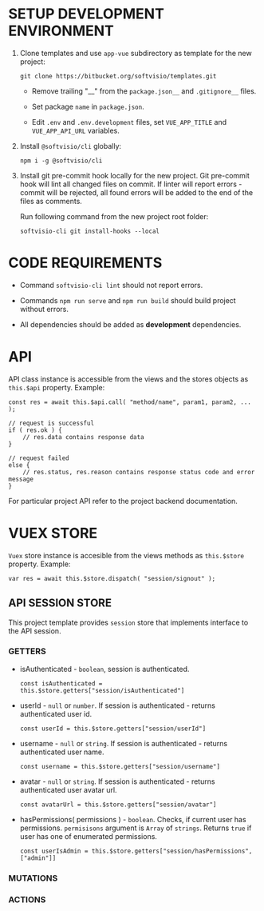 # SETUP DEVELOPMENT ENVIRONMENT

1. Clone templates and use `app-vue` subdirectory as template for the new project:

    ```
    git clone https://bitbucket.org/softvisio/templates.git
    ```

    - Remove trailing "\_\_" from the `package.json__` and `.gitignore__` files.

    - Set package `name` in `package.json`.

    - Edit `.env` and `.env.development` files, set `VUE_APP_TITLE` and `VUE_APP_API_URL` variables.

2. Install `@softvisio/cli` globally:

    ```
    npm i -g @softvisio/cli
    ```

3. Install git pre-commit hook locally for the new project. Git pre-commit hook will lint all changed files on commit. If linter will report errors - commit will be rejected, all found errors will be added to the end of the files as comments.

    Run following command from the new project root folder:

    ```
    softvisio-cli git install-hooks --local
    ```

# CODE REQUIREMENTS

-   Command `softvisio-cli lint` should not report errors.

-   Commands `npm run serve` and `npm run build` should build project without errors.

-   All dependencies should be added as **development** dependencies.

# API

API class instance is accessible from the views and the stores objects as `this.$api` property. Example:

```
const res = await this.$api.call( "method/name", param1, param2, ... );

// request is successful
if ( res.ok ) {
    // res.data contains response data
}

// request failed
else {
    // res.status, res.reason contains response status code and error message
}
```

For particular project API refer to the project backend documentation.

# VUEX STORE

`Vuex` store instance is accesible from the views methods as `this.$store` property. Example:

```
var res = await this.$store.dispatch( "session/signout" );
```

## API SESSION STORE

This project template provides `session` store that implements interface to the API session.

### GETTERS

-   isAuthenticated - `boolean`, session is authenticated.

    ```
    const isAuthenticated = this.$store.getters["session/isAuthenticated"]
    ```

-   userId - `null` or `number`. If session is authenticated - returns authenticated user id.

    ```
    const userId = this.$store.getters["session/userId"]
    ```

-   username - `null` or `string`. If session is authenticated - returns authenticated user name.

    ```
    const username = this.$store.getters["session/username"]
    ```

-   avatar - `null` or `string`. If session is authenticated - returns authenticated user avatar url.

    ```
    const avatarUrl = this.$store.getters["session/avatar"]
    ```

-   hasPermissions( permissions ) - `boolean`. Checks, if current user has permissions. `permisisons` argument is `Array` of `strings`. Returns `true` if user has one of enumerated permissions.

    ```
    const userIsAdmin = this.$store.getters["session/hasPermissions", ["admin"]]
    ```

### MUTATIONS

### ACTIONS
